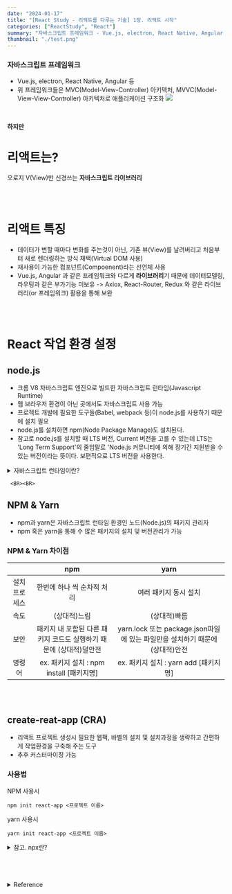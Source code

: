 ```yaml
---
date: "2024-01-17"
title: "[React Study - 리액트를 다루는 기술] 1장. 리액트 시작"
categories: ["ReactStudy", "React"]
summary: "자바스크립트 프레임워크 - Vue.js, electron, React Native, Angular 등"
thumbnail: "./test.png"
---
```





### 자바스크립트 프레임워크
- Vue.js, electron, React Native, Angular 등
- 위 프레임워크들은 MVC(Model-View-Controller) 아키텍처, MVVC(Model-View-View-Controller) 아키텍처로 애플리케이션 구조화
  ![](https://velog.velcdn.com/images/dogmnil2007/post/6a8d73c5-8976-4af9-80a2-2eec5138c391/image.png)

<BR>

**하지만**

# 리액트는?
오로지 V(View)만 신경쓰는 **자바스크립트 라이브러리**
  
  <BR>
  <BR>

  # 리액트 특징
  - 데이터가 변할 때마다 변화를 주는것이 아닌, 기존 뷰(View)를 날려버리고 처음부터 새로 렌더링하는 방식 채택(Virtual DOM 사용)
 - 재사용이 가능한 컴포넌트(Compoenent)라는 선언체 사용
 - Vue.js, Angular 과 같은 프레임워크와 다르게 **라이브러리**기 때문에 데이터모델링, 라우팅과 같은 부가기능 미보유
-> Axiox, React-Router, Redux 와 같은 라이브러리(or 프레임워크) 활용을 통해 보완

<BR>
<BR>


# React 작업 환경 설정
## node.js
  - 크롬 V8 자바스크립트 엔진으로 빌드한 자바스크립트 런타임(Javascript Runtime)
  - 웹 브라우저 환경이 아닌 곳에서도 자바스크립트 사용 가능
  - 프로젝트 개발에 필요한 도구들(Babel, webpack 등)이 node.js를 사용하기 때문에 설치 필요 
  - node.js를 설치하면 npm(Node Package Manage)도 설치된다. 
  - 참고로 node.js를 설치할 때 LTS 버전, Current 버전을 고를 수 있는데 LTS는 'Long Term Support'의 줄임말로 'Node.js 커뮤니티에 의해 장기간 지원받을 수 있는 버전이라는 뜻이다. 보편적으로 LTS 버전을 사용한다. 
  
<details>

<summary>자바스크립트 런타임이란?</summary>

<div markdown="1">

 **런타임**
  프로그래밍 언어가 구동되는 환경을 의미
  
### 즉 자바스크립트가 구동되는 환경을 자바스크립트 런타임이라 한다. 
대표적으로 Browser(크롬, 사파리 등), node.js, react native, electron 등이 있다.

런타임 환경 및 브라우저마다 자바스크립트 엔진이 다른데 node.js, Chrome 브라우저의 경우 구글에서 만든 V8 엔진을 사용.

</div>

</details>
 
  
  
  
     <BR><BR>

       
       
       
## NPM & Yarn
 - npm과 yarn은 자바스크립트 런타임 환경인 노드(Node.js)의 패키지 관리자
 - npm 혹은 yarn을 통해 수 많은 패키지의 설치 및 버전관리가 가능
       
 ###  NPM & Yarn 차이점
 
|  | npm | yarn | 
| :---: | :---: | :---: | 
| 설치 프로세스 | 한번에 하나 씩 순차적 처리 | 여러 패키지 동시 설치  |
| 속도 | (상대적)느림 | (상대적)빠름  |
| 보안 | 패키지 내 포함된 다른 패키지 코드도 실행하기 때문에 (상대적)덜안전 |  yarn.lock 또는 package.json파일에 있는 파일만을 설치하기 때문에 (상대적)안전  |
| 명령어 | ex. 패키지 설치 : npm install [패키지명] | ex. 패키지 설치 : yarn add [패키지명]  |
       
       
 
<BR><BR>

## create-reat-app (CRA)
- 리액트 프로젝트 생성시 필요한 웹팩, 바벨의 설치 및 설치과정을 생략하고 간편하게 작업환경을 구축해 주는 도구
- 추후 커스터마이징 가능
### 사용법
NPM 사용시
```
npm init react-app <프로젝트 이름>
```
yarn 사용시
```
yarn init react-app <프로젝트 이름>
```

  

  
  
  <details>

<summary>참고. npx란?</summary>

<div markdown="1">

참고로 본인은
```
npx create-react-app <프로젝트 이름>
```
 이라는 명령어를 사용하는데 
  npx(node.js package eXecute)는 자바스크립트 패키지 관리 모듈로 node.js package를 실행할 때 사용하는 모듈이다.

명령줄에서 직접 로컬로 설치된 명령줄 도구를 실행할 수 있도록 npm에서 제공하는 명령어/툴이다.

Node.js 도구를 전역에 설치하지 않고도 실행할 수 있게 해준다.

즉 패키지를 설치하고 실행 → 이후 삭제

일회용 프로그램을 설치할 때 유용하다.

</div>

</details>
  
  

  
   <BR>
 <BR>
 <BR>
   <BR>
  <details>

<summary>Reference</summary>

<div markdown="1">

https://www.codeit.kr/tutorials/15/LTS%EC%9D%98-%EC%9D%98%EB%AF%B8

https://joshua1988.github.io/vue-camp/package-manager/npm-vs-yarn.html#yarn
</div>

</details>
  
  